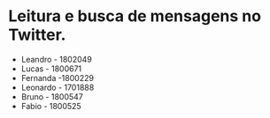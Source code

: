 # Leitura e busca de mensagens no Twitter.
- Leandro - 1802049
- Lucas - 1800671
- Fernanda -1800229
- Leonardo - 1701888
- Bruno - 1800547
- Fabio - 1800525
